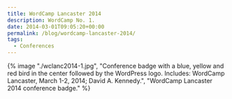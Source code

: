 ```yaml
---
title: WordCamp Lancaster 2014
description: WordCamp No. 1.
date: 2014-03-01T09:05:20+00:00
permalink: /blog/wordcamp-lancaster-2014/
tags:
  - Conferences
---
```


{% image "./wclanc2014-1.jpg", "Conference badge with a blue, yellow and red bird in the center followed by the WordPress logo. Includes: WordCamp Lancaster, March 1-2, 2014; David A. Kennedy.", "WordCamp Lancaster 2014 conference badge." %}
